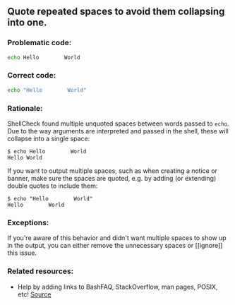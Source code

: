 ## Quote repeated spaces to avoid them collapsing into one.

### Problematic code:

```sh
echo Hello        World
```

### Correct code:

```sh
echo "Hello        World"
```

### Rationale:

ShellCheck found multiple unquoted spaces between words passed to `echo`. Due to the way arguments are interpreted and passed in the shell, these will collapse into a single space:

```
$ echo Hello        World
Hello World
```

If you want to output multiple spaces, such as when creating a notice or banner, make sure the spaces are quoted, e.g. by adding (or extending) double quotes to include them:

```
$ echo "Hello        World"
Hello        World
```

### Exceptions:

If you're aware of this behavior and didn't want multiple spaces to show up in the output, you can either remove the unnecessary spaces or [[ignore]] this issue.

### Related resources:

* Help by adding links to BashFAQ, StackOverflow, man pages, POSIX, etc!
[Source](https://github.com/koalaman/shellcheck/wiki/SC2291)

